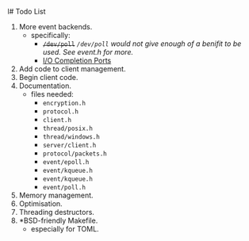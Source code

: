 l# Todo List

1. More event backends.
   - specifically:
     - ~~`/dev/poll`~~ _`/dev/poll` would not give enough of a benifit to be used.  See event.h for more._
     - [I/O Completion Ports](http://msdn.microsoft.com/en-us/library/aa365198(VS.85).aspx)
2. Add code to client management.
3. Begin client code.
4. Documentation.
   - files needed:
     - `encryption.h`
     - `protocol.h`
     - `client.h`
     - `thread/posix.h`
     - `thread/windows.h`
     - `server/client.h`
     - `protocol/packets.h`
     - `event/epoll.h`
     - `event/kqueue.h`
     - `event/kqueue.h`
     - `event/poll.h`
5. Memory management.
6. Optimisation.
7. Threading destructors.
8. *BSD-friendly Makefile.
   - especially for TOML.
